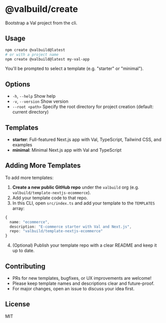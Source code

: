 # @valbuild/create

Bootstrap a Val project from the cli.

## Usage

```sh
npm create @valbuild@latest
# or with a project name
npm create @valbuild@latest my-val-app
```

You'll be prompted to select a template (e.g. "starter" or "minimal").

## Options

- `-h`, `--help` Show help
- `-v`, `--version` Show version
- `--root <path>` Specify the root directory for project creation (default: current directory)

## Templates

- **starter**: Full-featured Next.js app with Val, TypeScript, Tailwind CSS, and examples
- **minimal**: Minimal Next.js app with Val and TypeScript

## Adding More Templates

To add more templates:

1. **Create a new public GitHub repo** under the `valbuild` org (e.g. `valbuild/template-nextjs-ecommerce`).
2. Add your template code to that repo.
3. In this CLI, open `src/index.ts` and add your template to the `TEMPLATES` array:

```ts
{
  name: "ecommerce",
  description: "E-commerce starter with Val and Next.js",
  repo: "valbuild/template-nextjs-ecommerce"
}
```

4. (Optional) Publish your template repo with a clear README and keep it up to date.

## Contributing

- PRs for new templates, bugfixes, or UX improvements are welcome!
- Please keep template names and descriptions clear and future-proof.
- For major changes, open an issue to discuss your idea first.

## License

MIT
